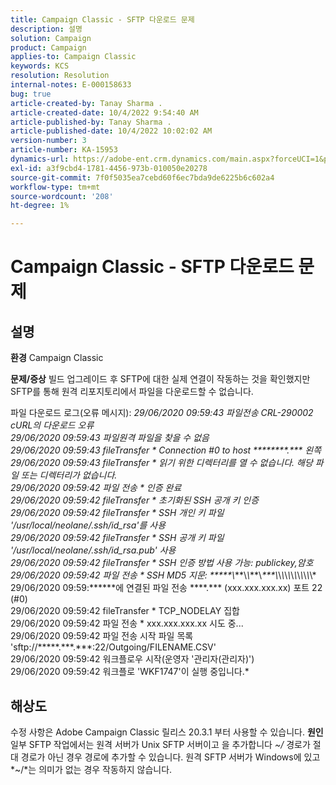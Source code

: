 ```yaml
---
title: Campaign Classic - SFTP 다운로드 문제
description: 설명
solution: Campaign
product: Campaign
applies-to: Campaign Classic
keywords: KCS
resolution: Resolution
internal-notes: E-000158633
bug: true
article-created-by: Tanay Sharma .
article-created-date: 10/4/2022 9:54:40 AM
article-published-by: Tanay Sharma .
article-published-date: 10/4/2022 10:02:02 AM
version-number: 3
article-number: KA-15953
dynamics-url: https://adobe-ent.crm.dynamics.com/main.aspx?forceUCI=1&pagetype=entityrecord&etn=knowledgearticle&id=ff71298d-ca43-ed11-bba2-0022480868ff
exl-id: a3f9cbd4-1781-4456-973b-010050e20278
source-git-commit: 7f0f5035ea7cebd60f6ec7bda9de6225b6c602a4
workflow-type: tm+mt
source-wordcount: '208'
ht-degree: 1%

---
```


# Campaign Classic - SFTP 다운로드 문제

## 설명

<b>환경</b>
Campaign Classic


<b>문제/증상</b>
빌드 업그레이드 후 SFTP에 대한 실제 연결이 작동하는 것을 확인했지만 SFTP를 통해 원격 리포지토리에서 파일을 다운로드할 수 없습니다.

파일 다운로드 로그(오류 메시지):
*29/06/2020 09:59:43 파일전송 CRL-290002 cURL의 다운로드 오류
<br>29/06/2020 09:59:43 파일원격 파일을 찾을 수 없음
<br>29/06/2020 09:59:43 fileTransfer \* Connection #0 to host \*\*\*\*\*\*\*\*.\*\*\* 왼쪽
<br>29/06/2020 09:59:43 fileTransfer \* 읽기 위한 디렉터리를 열 수 없습니다. 해당 파일 또는 디렉터리가 없습니다.
<br>29/06/2020 09:59:42 파일 전송 \* 인증 완료
<br>29/06/2020 09:59:42 fileTransfer \* 초기화된 SSH 공개 키 인증
<br>29/06/2020 09:59:42 fileTransfer \* SSH 개인 키 파일 &#39;/usr/local/neolane/.ssh/id_rsa&#39;를 사용
<br>29/06/2020 09:59:42 fileTransfer \* SSH 공개 키 파일 &#39;/usr/local/neolane/.ssh/id_rsa.pub&#39; 사용
<br>29/06/2020 09:59:42 fileTransfer \* SSH 인증 방법 사용 가능: publickey,암호
<br>29/06/2020 09:59:42 파일 전송 \* SSH MD5 지문: \*\*\*\*\*\\*\*\*\\*\\*\*\*\\*\*\*\*\\*\\*\\*\\*\\*\\*\\*\\*\\*\\*\\*\\*
<br>29/06/2020 09:59:\*\*\*\*\*\*에 연결된 파일 전송 \*\*\*\*.\*\*\* (xxx.xxx.xxx.xx) 포트 22 (#0)
<br>29/06/2020 09:59:42 fileTransfer \* TCP_NODELAY 집합
<br>29/06/2020 09:59:42 파일 전송 \* xxx.xxx.xxx.xx 시도 중...
<br>29/06/2020 09:59:42 파일 전송 시작 파일 목록 &#39;sftp://\*\*\*\*\*.\*\*\*.\*\*\*:22/Outgoing/FILENAME.CSV&#39;
<br>29/06/2020 09:59:42 워크플로우 시작(운영자 &#39;관리자(관리자)&#39;)
<br>29/06/2020 09:59:42 워크플로 &#39;WKF1747&#39;이 실행 중입니다.*

## 해상도


수정 사항은 Adobe Campaign Classic 릴리스 20.3.1 부터 사용할 수 있습니다.
<b>원인</b>
일부 SFTP 작업에서는 원격 서버가 Unix SFTP 서버이고 을 추가합니다 *~/* 경로가 절대 경로가 아닌 경우 경로에 추가할 수 있습니다.
원격 SFTP 서버가 Windows에 있고 *~/*는 의미가 없는 경우 작동하지 않습니다.
